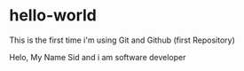 # hello-world
This is the first time i'm using Git and Github (first Repository)


Helo, My Name Sid and i am software developer
